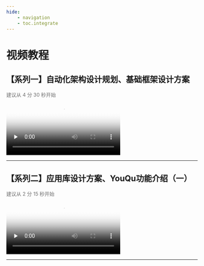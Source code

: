 ```yaml
---
hide:
    - navigation
    - toc.integrate
---
```


# 视频教程

## 【系列一】自动化架构设计规划、基础框架设计方案

<div>
    <span style="color:#707070;font-size: small">
        建议从 4 分 30 秒开始
    </span>
</div>

<video id="video" controls="" preload="none" poster="./logo.png">
      <source id="mp4" src="//youqu.uniontech.com/videos/Videos/自动化系列培训分享之系列一《框架设计》2020240124_黄明强.mp4" type="video/mp4">
</video>

------------------------

## 【系列二】应用库设计方案、YouQu功能介绍（一）

<div>
    <span style="color:#707070;font-size: small">
        建议从 2 分 15 秒开始
    </span>
</div>


<video id="video" controls="" preload="none" poster="./logo.png">
      <source id="mp4" src="//youqu.uniontech.com/videos/Videos/应用库设计方案&YouQu功能介绍一.mp4" type="video/mp4">
</video>

------------------------